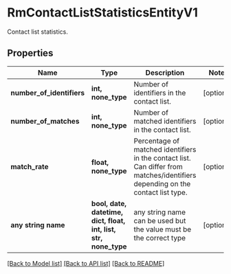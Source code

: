 # RmContactListStatisticsEntityV1

Contact list statistics.

## Properties
Name | Type | Description | Notes
------------ | ------------- | ------------- | -------------
**number_of_identifiers** | **int, none_type** | Number of identifiers in the contact list. | [optional] 
**number_of_matches** | **int, none_type** | Number of matched identifiers in the contact list. | [optional] 
**match_rate** | **float, none_type** | Percentage of matched identifiers in the contact list.  Can differ from matches/identifiers depending on the contact list type. | [optional] 
**any string name** | **bool, date, datetime, dict, float, int, list, str, none_type** | any string name can be used but the value must be the correct type | [optional]

[[Back to Model list]](../README.md#documentation-for-models) [[Back to API list]](../README.md#documentation-for-api-endpoints) [[Back to README]](../README.md)


